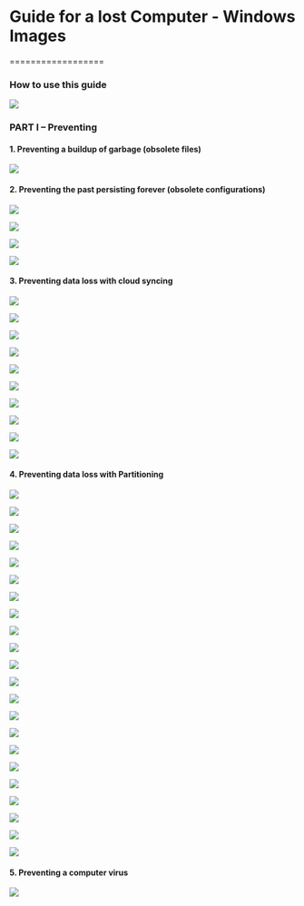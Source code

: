 # Guide for a lost Computer - Windows Images

==================

### How to use this guide

[![](https://dl.dropboxusercontent.com/u/30415492/WRD%20Guide%20Project/Example.jpg)](https://dl.dropboxusercontent.com/u/30415492/WRD%20Guide%20Project/Example.jpg)


### PART I – Preventing

#### 1. Preventing a buildup of garbage (obsolete files)

[![](https://dl.dropboxusercontent.com/u/30415492/WRD%20Guide%20Project/CCleaner/CCleaner%201.JPG)](https://dl.dropboxusercontent.com/u/30415492/WRD%20Guide%20Project/CCleaner/CCleaner%201.JPG)


#### 2. Preventing the past persisting forever (obsolete configurations)

[![](https://dl.dropboxusercontent.com/u/30415492/WRD%20Guide%20Project/CCleaner/CCleaner%202.jpg)](https://dl.dropboxusercontent.com/u/30415492/WRD%20Guide%20Project/CCleaner/CCleaner%202.jpg)

[![](https://dl.dropboxusercontent.com/u/30415492/WRD%20Guide%20Project/CCleaner/CCleaner%203.JPG)](https://dl.dropboxusercontent.com/u/30415492/WRD%20Guide%20Project/CCleaner/CCleaner%203.JPG)

[![](https://dl.dropboxusercontent.com/u/30415492/WRD%20Guide%20Project/CCleaner/CCleaner%20Prompt.PNG)](https://dl.dropboxusercontent.com/u/30415492/WRD%20Guide%20Project/CCleaner/CCleaner%20Prompt.PNG)

[![](https://dl.dropboxusercontent.com/u/30415492/WRD%20Guide%20Project/CCleaner/CCleaner%204.JPG)](https://dl.dropboxusercontent.com/u/30415492/WRD%20Guide%20Project/CCleaner/CCleaner%204.JPG)


#### 3. Preventing data loss with cloud syncing

[![](https://dl.dropboxusercontent.com/u/30415492/WRD%20Guide%20Project/Cloud%20Sync/Dropbox%20icon.jpg)](https://dl.dropboxusercontent.com/u/30415492/WRD%20Guide%20Project/Cloud%20Sync/Dropbox%20icon.jpg)

[![](https://dl.dropboxusercontent.com/u/30415492/WRD%20Guide%20Project/Cloud%20Sync/Settings.jpg)](https://dl.dropboxusercontent.com/u/30415492/WRD%20Guide%20Project/Cloud%20Sync/Settings.jpg)

[![](https://dl.dropboxusercontent.com/u/30415492/WRD%20Guide%20Project/Cloud%20Sync/Space.jpg)](https://dl.dropboxusercontent.com/u/30415492/WRD%20Guide%20Project/Cloud%20Sync/Space.jpg)

[![](https://dl.dropboxusercontent.com/u/30415492/WRD%20Guide%20Project/Cloud%20Sync/My%20Documents.jpg)](https://dl.dropboxusercontent.com/u/30415492/WRD%20Guide%20Project/Cloud%20Sync/My%20Documents.jpg)

[![](https://dl.dropboxusercontent.com/u/30415492/WRD%20Guide%20Project/Cloud%20Sync/Doc%20Properties.jpg)](https://dl.dropboxusercontent.com/u/30415492/WRD%20Guide%20Project/Cloud%20Sync/Doc%20Properties.jpg)

[![](https://dl.dropboxusercontent.com/u/30415492/WRD%20Guide%20Project/Cloud%20Sync/Size.jpg)](https://dl.dropboxusercontent.com/u/30415492/WRD%20Guide%20Project/Cloud%20Sync/Size.jpg)

[![](https://dl.dropboxusercontent.com/u/30415492/WRD%20Guide%20Project/Cloud%20Sync/Cut.jpg)](https://dl.dropboxusercontent.com/u/30415492/WRD%20Guide%20Project/Cloud%20Sync/Cut.jpg)

[![](https://dl.dropboxusercontent.com/u/30415492/WRD%20Guide%20Project/Cloud%20Sync/Dropbox.jpg)](https://dl.dropboxusercontent.com/u/30415492/WRD%20Guide%20Project/Cloud%20Sync/Dropbox.jpg)

[![](https://dl.dropboxusercontent.com/u/30415492/WRD%20Guide%20Project/Cloud%20Sync/new.jpg)](https://dl.dropboxusercontent.com/u/30415492/WRD%20Guide%20Project/Cloud%20Sync/new.jpg)

[![](https://dl.dropboxusercontent.com/u/30415492/WRD%20Guide%20Project/Cloud%20Sync/Paste.jpg)](https://dl.dropboxusercontent.com/u/30415492/WRD%20Guide%20Project/Cloud%20Sync/Paste.jpg)


#### 4. Preventing data loss with Partitioning

[![](https://dl.dropboxusercontent.com/u/30415492/WRD%20Guide%20Project/Partitioning/Computer%20Pre.jpg)](https://dl.dropboxusercontent.com/u/30415492/WRD%20Guide%20Project/Partitioning/Computer%20Pre.jpg)

[![](https://dl.dropboxusercontent.com/u/30415492/WRD%20Guide%20Project/Partitioning/Final.jpg)](https://dl.dropboxusercontent.com/u/30415492/WRD%20Guide%20Project/Partitioning/Final.jpg)

[![](https://dl.dropboxusercontent.com/u/30415492/WRD%20Guide%20Project/Partitioning/Computer%20Manage.jpg)](https://dl.dropboxusercontent.com/u/30415492/WRD%20Guide%20Project/Partitioning/Computer%20Manage.jpg)

[![](https://dl.dropboxusercontent.com/u/30415492/WRD%20Guide%20Project/Partitioning/Disk%20Management.jpg)](https://dl.dropboxusercontent.com/u/30415492/WRD%20Guide%20Project/Partitioning/Disk%20Management.jpg)

[![](https://dl.dropboxusercontent.com/u/30415492/WRD%20Guide%20Project/Partitioning/Shrink%20Volume.jpg)](https://dl.dropboxusercontent.com/u/30415492/WRD%20Guide%20Project/Partitioning/Shrink%20Volume.jpg)

[![](https://dl.dropboxusercontent.com/u/30415492/WRD%20Guide%20Project/Partitioning/Partition%20Size.jpg)](https://dl.dropboxusercontent.com/u/30415492/WRD%20Guide%20Project/Partitioning/Partition%20Size.jpg)

[![](https://dl.dropboxusercontent.com/u/30415492/WRD%20Guide%20Project/Partitioning/Create%20New%20Partition.jpg)](https://dl.dropboxusercontent.com/u/30415492/WRD%20Guide%20Project/Partitioning/Create%20New%20Partition.jpg)

[![](https://dl.dropboxusercontent.com/u/30415492/WRD%20Guide%20Project/Partitioning/Partition%20Name.jpg)](https://dl.dropboxusercontent.com/u/30415492/WRD%20Guide%20Project/Partitioning/Partition%20Name.jpg)

[![](https://dl.dropboxusercontent.com/u/30415492/WRD%20Guide%20Project/Partitioning/Final.jpg)](https://dl.dropboxusercontent.com/u/30415492/WRD%20Guide%20Project/Partitioning/Final.jpg)

[![](https://dl.dropboxusercontent.com/u/30415492/WRD%20Guide%20Project/Partitioning/New%20partition.png)](https://dl.dropboxusercontent.com/u/30415492/WRD%20Guide%20Project/Partitioning/New%20partition.png)

[![](https://dl.dropboxusercontent.com/u/30415492/WRD%20Guide%20Project/Partitioning/New%20Folder.jpg)](https://dl.dropboxusercontent.com/u/30415492/WRD%20Guide%20Project/Partitioning/New%20Folder.jpg)

[![](https://dl.dropboxusercontent.com/u/30415492/WRD%20Guide%20Project/Partitioning/Documents.jpg)](https://dl.dropboxusercontent.com/u/30415492/WRD%20Guide%20Project/Partitioning/Documents.jpg)

[![](https://dl.dropboxusercontent.com/u/30415492/WRD%20Guide%20Project/Partitioning/Copy.jpg)](https://dl.dropboxusercontent.com/u/30415492/WRD%20Guide%20Project/Partitioning/Copy.jpg)

[![](https://dl.dropboxusercontent.com/u/30415492/WRD%20Guide%20Project/Partitioning/Documents%202.jpg)](https://dl.dropboxusercontent.com/u/30415492/WRD%20Guide%20Project/Partitioning/Documents%202.jpg)

[![](https://dl.dropboxusercontent.com/u/30415492/WRD%20Guide%20Project/Partitioning/Paste.jpg)](https://dl.dropboxusercontent.com/u/30415492/WRD%20Guide%20Project/Partitioning/Paste.jpg)

[![](https://dl.dropboxusercontent.com/u/30415492/WRD%20Guide%20Project/Partitioning/Documents%201.jpg)](https://dl.dropboxusercontent.com/u/30415492/WRD%20Guide%20Project/Partitioning/Documents%201.jpg)

[![](https://dl.dropboxusercontent.com/u/30415492/WRD%20Guide%20Project/Partitioning/Include.jpg)](https://dl.dropboxusercontent.com/u/30415492/WRD%20Guide%20Project/Partitioning/Include.jpg)

[![](https://dl.dropboxusercontent.com/u/30415492/WRD%20Guide%20Project/Partitioning/Include%20Computer.jpg)](https://dl.dropboxusercontent.com/u/30415492/WRD%20Guide%20Project/Partitioning/Include%20Computer.jpg)

[![](https://dl.dropboxusercontent.com/u/30415492/WRD%20Guide%20Project/Partitioning/Set%20As%20new%20Folder.JPG)](https://dl.dropboxusercontent.com/u/30415492/WRD%20Guide%20Project/Partitioning/Set%20As%20new%20Folder.JPG)

[![](https://dl.dropboxusercontent.com/u/30415492/WRD%20Guide%20Project/Partitioning/Remove%20old%20folder.JPG)](https://dl.dropboxusercontent.com/u/30415492/WRD%20Guide%20Project/Partitioning/Remove%20old%20folder.JPG)

[![](https://dl.dropboxusercontent.com/u/30415492/WRD%20Guide%20Project/Partitioning/C%20Drive.jpg)](https://dl.dropboxusercontent.com/u/30415492/WRD%20Guide%20Project/Partitioning/C%20Drive.jpg)

[![](https://dl.dropboxusercontent.com/u/30415492/WRD%20Guide%20Project/Partitioning/Delete.jpg)](https://dl.dropboxusercontent.com/u/30415492/WRD%20Guide%20Project/Partitioning/Delete.jpg)


#### 5. Preventing a computer virus

[![](https://dl.dropboxusercontent.com/u/30415492/WRD%20Guide%20Project/Virus/Free%20AdBlock.jpg)](https://dl.dropboxusercontent.com/u/30415492/WRD%20Guide%20Project/Virus/Free%20AdBlock.jpg)